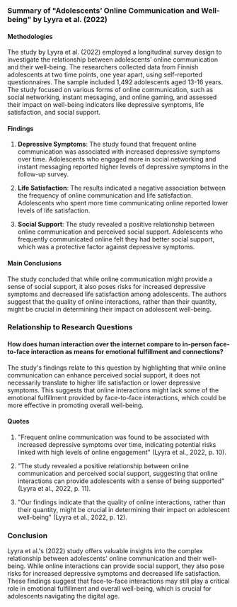 ### Summary of "Adolescents’ Online Communication and Well-being" by Lyyra et al. (2022)

#### Methodologies
The study by Lyyra et al. (2022) employed a longitudinal survey design to investigate the relationship between adolescents' online communication and their well-being. The researchers collected data from Finnish adolescents at two time points, one year apart, using self-reported questionnaires. The sample included 1,492 adolescents aged 13-16 years. The study focused on various forms of online communication, such as social networking, instant messaging, and online gaming, and assessed their impact on well-being indicators like depressive symptoms, life satisfaction, and social support.

#### Findings
1. **Depressive Symptoms**: The study found that frequent online communication was associated with increased depressive symptoms over time. Adolescents who engaged more in social networking and instant messaging reported higher levels of depressive symptoms in the follow-up survey.
   
2. **Life Satisfaction**: The results indicated a negative association between the frequency of online communication and life satisfaction. Adolescents who spent more time communicating online reported lower levels of life satisfaction.
   
3. **Social Support**: The study revealed a positive relationship between online communication and perceived social support. Adolescents who frequently communicated online felt they had better social support, which was a protective factor against depressive symptoms.

#### Main Conclusions
The study concluded that while online communication might provide a sense of social support, it also poses risks for increased depressive symptoms and decreased life satisfaction among adolescents. The authors suggest that the quality of online interactions, rather than their quantity, might be crucial in determining their impact on adolescent well-being.

### Relationship to Research Questions

#### How does human interaction over the internet compare to in-person face-to-face interaction as means for emotional fulfillment and connections?
The study's findings relate to this question by highlighting that while online communication can enhance perceived social support, it does not necessarily translate to higher life satisfaction or lower depressive symptoms. This suggests that online interactions might lack some of the emotional fulfillment provided by face-to-face interactions, which could be more effective in promoting overall well-being.

#### Quotes
1. "Frequent online communication was found to be associated with increased depressive symptoms over time, indicating potential risks linked with high levels of online engagement" (Lyyra et al., 2022, p. 10).
   
2. "The study revealed a positive relationship between online communication and perceived social support, suggesting that online interactions can provide adolescents with a sense of being supported" (Lyyra et al., 2022, p. 11).
   
3. "Our findings indicate that the quality of online interactions, rather than their quantity, might be crucial in determining their impact on adolescent well-being" (Lyyra et al., 2022, p. 12).

### Conclusion
Lyyra et al.'s (2022) study offers valuable insights into the complex relationship between adolescents' online communication and their well-being. While online interactions can provide social support, they also pose risks for increased depressive symptoms and decreased life satisfaction. These findings suggest that face-to-face interactions may still play a critical role in emotional fulfillment and overall well-being, which is crucial for adolescents navigating the digital age.